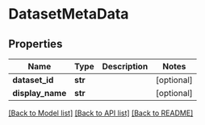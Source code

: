 # DatasetMetaData

## Properties
Name | Type | Description | Notes
------------ | ------------- | ------------- | -------------
**dataset_id** | **str** |  | [optional]
**display_name** | **str** |  | [optional]

[[Back to Model list]](../README.md#documentation-for-models) [[Back to API list]](../README.md#documentation-for-api-endpoints) [[Back to README]](../README.md)
